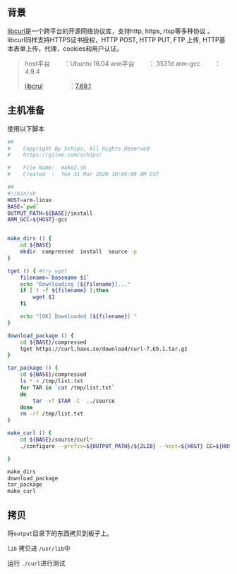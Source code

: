 

## 背景

[libcurl]( http://curl.haxx.se/)是一个跨平台的开源网络协议库，支持http, https, rtsp等多种协议 。libcurl同样支持HTTPS证书授权，HTTP POST, HTTP PUT, FTP 上传, HTTP基本表单上传，代理，cookies和用户认证。

> host平台　　 ：Ubuntu 16.04
> arm平台　　 ： 3531d
> arm-gcc　　 ：4.9.4
>
> [libcrul](https://curl.haxx.se/)　　 　　：[7.69.1](https://curl.haxx.se/download/curl-7.69.1.tar.gz)

## 主机准备

使用以下脚本 

```bash
##
#    Copyright By Schips, All Rights Reserved
#    https://gitee.com/schips/

#    File Name:  make2.sh
#    Created  :  Tue 31 Mar 2020 10:09:09 AM CST

##
#!/bin/sh
HOST=arm-linux
BASE=`pwd`
OUTPUT_PATH=${BASE}/install
ARM_GCC=${HOST}-gcc


make_dirs () {
    cd ${BASE}
    mkdir  compressed  install  source -p
}

tget () { #try wget
    filename=`basename $1`
    echo "Downloading [${filename}]..."
    if [ ! -f ${filename} ];then
        wget $1
    fi

    echo "[OK] Downloaded [${filename}] "
}

download_package () {
    cd ${BASE}/compressed
    tget https://curl.haxx.se/download/curl-7.69.1.tar.gz
}

tar_package () {
    cd ${BASE}/compressed
    ls * > /tmp/list.txt
    for TAR in `cat /tmp/list.txt`
    do
        tar -xf $TAR -C  ../source
    done
    rm -rf /tmp/list.txt
}

make_curl () {
    cd ${BASE}/source/curl*
    ./configure --prefix=${OUTPUT_PATH}/${ZLIB} --host=${HOST} CC=${HOST}-gcc CXX=${HOST}-g++  && make && make install

}

make_dirs
download_package
tar_package
make_curl
```

## 拷贝

将`output`目录下的东西拷贝到板子上。

`lib` 拷贝进 `/usr/lib`中

运行 `./curl`进行测试
